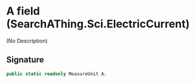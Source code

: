 # A field (SearchAThing.Sci.ElectricCurrent)
(No Description)

## Signature
```csharp
public static readonly MeasureUnit A;
```
